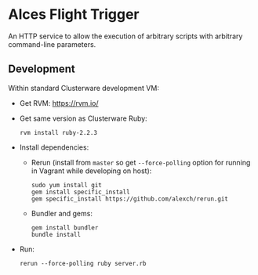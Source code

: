 
# Alces Flight Trigger

An HTTP service to allow the execution of arbitrary scripts with arbitrary command-line parameters.

## Development

Within standard Clusterware development VM:

- Get RVM: https://rvm.io/

- Get same version as Clusterware Ruby:

  ```
  rvm install ruby-2.2.3
  ```

- Install dependencies:

  - Rerun (install from `master` so get `--force-polling` option for running in Vagrant
    while developing on host):

    ```
    sudo yum install git
    gem install specific_install
    gem specific_install https://github.com/alexch/rerun.git
    ```

  - Bundler and gems:

    ```
    gem install bundler
    bundle install
    ```

- Run:

  ```
  rerun --force-polling ruby server.rb
  ```
